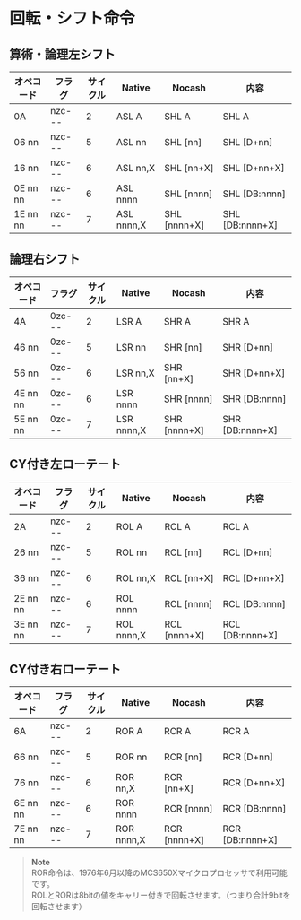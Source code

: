 # 回転・シフト命令

## 算術・論理左シフト

オペコード | フラグ | サイクル | Native | Nocash | 内容
-- | -- | -- | -- | -- | -- 
0A | nzc--- | 2 | ASL A | SHL A | SHL A
06 nn | nzc--- | 5 | ASL nn | SHL \[nn\] | SHL \[D+nn\]
16 nn | nzc--- | 6 | ASL nn,X | SHL \[nn+X\] | SHL \[D+nn+X\]
0E nn nn | nzc--- | 6 | ASL nnnn | SHL \[nnnn\] | SHL \[DB:nnnn\]
1E nn nn | nzc--- | 7 | ASL nnnn,X | SHL \[nnnn+X\] | SHL \[DB:nnnn+X\]

## 論理右シフト

オペコード | フラグ | サイクル | Native | Nocash | 内容
-- | -- | -- | -- | -- | -- 
4A       | 0zc--- | 2 | LSR A      | SHR A        | SHR A
46 nn    | 0zc--- | 5 | LSR nn     | SHR \[nn\]     | SHR \[D+nn\]
56 nn    | 0zc--- | 6 | LSR nn,X   | SHR \[nn+X\]   | SHR \[D+nn+X\]
4E nn nn | 0zc--- | 6 | LSR nnnn   | SHR \[nnnn\]   | SHR \[DB:nnnn\]
5E nn nn | 0zc--- | 7 | LSR nnnn,X | SHR \[nnnn+X\] | SHR \[DB:nnnn+X\]


## CY付き左ローテート

オペコード | フラグ | サイクル | Native | Nocash | 内容
-- | -- | -- | -- | -- | -- 
2A       | nzc--- | 2 | ROL A      | RCL A        | RCL A
26 nn    | nzc--- | 5 | ROL nn     | RCL \[nn\]     | RCL \[D+nn\]
36 nn    | nzc--- | 6 | ROL nn,X   | RCL \[nn+X\]   | RCL \[D+nn+X\]
2E nn nn | nzc--- | 6 | ROL nnnn   | RCL \[nnnn\]   | RCL \[DB:nnnn\]
3E nn nn | nzc--- | 7 | ROL nnnn,X | RCL \[nnnn+X\] | RCL \[DB:nnnn+X\]


## CY付き右ローテート

オペコード | フラグ | サイクル | Native | Nocash | 内容
-- | -- | -- | -- | -- | -- 
6A       | nzc--- | 2 | ROR A      | RCR A        | RCR A
66 nn    | nzc--- | 5 | ROR nn     | RCR \[nn\]     | RCR \[D+nn\]
76 nn    | nzc--- | 6 | ROR nn,X   | RCR \[nn+X\]   | RCR \[D+nn+X\]
6E nn nn | nzc--- | 6 | ROR nnnn   | RCR \[nnnn\]   | RCR \[DB:nnnn\]
7E nn nn | nzc--- | 7 | ROR nnnn,X | RCR \[nnnn+X\] | RCR \[DB:nnnn+X\]

>**Note**  
> ROR命令は、1976年6月以降のMCS650Xマイクロプロセッサで利用可能です。  
> ROLとRORは8bitの値をキャリー付きで回転させます。（つまり合計9bitを回転させます）


